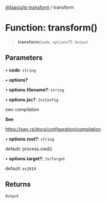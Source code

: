 [@faasjs/ts-transform](../README.md) / transform

# Function: transform()

> **transform**(`code`, `options`?): `Output`

## Parameters

• **code**: `string`

• **options?**

• **options.filename?**: `string`

• **options.jsc?**: `JscConfig`

swc compilation

**See**

https://swc.rs/docs/configuration/compilation

• **options.root?**: `string`

default: process.cwd()

• **options.target?**: `JscTarget`

default: `es2019`

## Returns

`Output`
